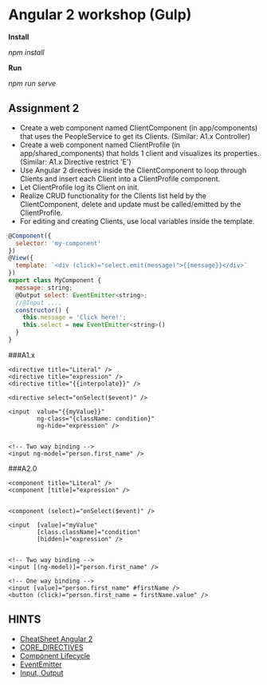 # Angular 2 workshop (Gulp)

**Install**

_npm install_

**Run**

_npm run serve_

## Assignment 2
  * Create a web component named ClientComponent (in app/components) that uses the PeopleService to get its Clients. (Similar: A1.x Controller)
  * Create a web component named ClientProfile (in app/shared_components) that holds 1 client and visualizes its properties. (Similar: A1.x Directive restrict 'E')
  * Use Angular 2 directives inside the ClientComponent to loop through Clients and insert each Client into a ClientProfile component.
  * Let ClientProfile log its Client on init.
  * Realize CRUD functionality for the Clients list held by the ClientComponent, delete and update must be called/emitted by the ClientProfile.
  * For editing and creating Clients, use local variables inside the template.

```javascript
@Component({
  selector: 'my-component'
})
@View({
  template: `<div (click)="select.emit(message)">{{message}}</div>`
})
export class MyComponent {
  message: string;
  @Output select: EventEmitter<string>;
  //@Input ....
  constructor() {
    this.message = 'Click here!';
    this.select = new EventEmitter<string>()
  }
}

```
###A1.x
```
<directive title="Literal" />
<directive title="expression" />
<directive title="{{interpolate}}" />

<directive select="onSelect($event)" />

<input  value="{{myValue}}" 
        ng-class="{className: condition}"
        ng-hide="expression" />


<!-- Two way binding -->
<input ng-model="person.first_name" />

```
###A2.0
```
<component title="Literal" />
<component [title]="expression" />


<component (select)="onSelect($event)" />

<input  [value]="myValue"
        [class.className]="condition"
        [hidden]="expression" />


<!-- Two way binding -->
<input [(ng-model)]="person.first_name" />

<!-- One way binding -->
<input [value]="person.first_name" #firstName />
<button (click)="person.first_name = firstName.value" />
```

## HINTS
  * [CheatSheet Angular 2](https://angular.io/cheatsheet)
  * [CORE_DIRECTIVES](https://angular.io/docs/ts/latest/api/common/CORE_DIRECTIVES-const.html)
  * [Component Lifecycle](https://angular.io/docs/ts/latest/api/core/OnInit-interface.html)
  * [EventEmitter](https://angular.io/docs/ts/latest/api/core/EventEmitter-class.html)
  * [Input, Output](http://victorsavkin.com/post/119943127151/angular-2-template-syntax)


